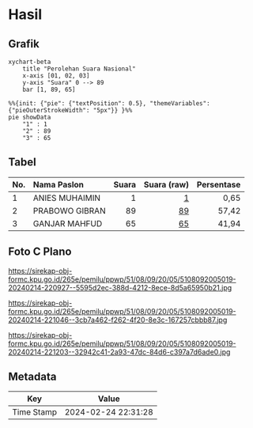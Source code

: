 # Hasil

## Grafik

```mermaid
xychart-beta
    title "Perolehan Suara Nasional"
    x-axis [01, 02, 03]
    y-axis "Suara" 0 --> 89
    bar [1, 89, 65]
```

```mermaid
%%{init: {"pie": {"textPosition": 0.5}, "themeVariables": {"pieOuterStrokeWidth": "5px"}} }%%
pie showData
    "1" : 1
    "2" : 89
    "3" : 65
```

## Tabel

| No. | Nama Paslon    | Suara | Suara (raw) | Persentase |
|:--- |:-------------- | -----:| -----------:| ----------:|
| 1   | ANIES MUHAIMIN | 1     | [1][p-1]    | 0,65       |
| 2   | PRABOWO GIBRAN | 89    | [89][p-2]   | 57,42      |
| 3   | GANJAR MAHFUD  | 65    | [65][p-3]   | 41,94      |


[p-1]: https://github.com/gigit-pemilu/pemilu-2024/blob/main/pilpres/hitung-suara/sub/51-bali/sub/08-buleleng/sub/09-tejakula/sub/2005-bondalem/sub/019-tps/sub/paslon-1.txt
[p-2]: https://github.com/gigit-pemilu/pemilu-2024/blob/main/pilpres/hitung-suara/sub/51-bali/sub/08-buleleng/sub/09-tejakula/sub/2005-bondalem/sub/019-tps/sub/paslon-2.txt
[p-3]: https://github.com/gigit-pemilu/pemilu-2024/blob/main/pilpres/hitung-suara/sub/51-bali/sub/08-buleleng/sub/09-tejakula/sub/2005-bondalem/sub/019-tps/sub/paslon-3.txt

## Foto C Plano

https://sirekap-obj-formc.kpu.go.id/265e/pemilu/ppwp/51/08/09/20/05/5108092005019-20240214-220927--5595d2ec-388d-4212-8ece-8d5a65950b21.jpg

https://sirekap-obj-formc.kpu.go.id/265e/pemilu/ppwp/51/08/09/20/05/5108092005019-20240214-221046--3cb7a462-f262-4f20-8e3c-167257cbbb87.jpg

https://sirekap-obj-formc.kpu.go.id/265e/pemilu/ppwp/51/08/09/20/05/5108092005019-20240214-221203--32942c41-2a93-47dc-84d6-c397a7d6ade0.jpg


## Metadata

| Key        | Value               |
| ---------- | ------------------- |
| Time Stamp | 2024-02-24 22:31:28 |



